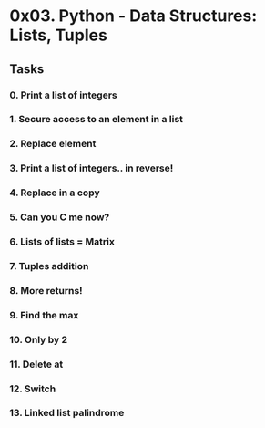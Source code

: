 # 0x03. Python - Data Structures: Lists, Tuples
## Tasks
### 0. Print a list of integers
### 1. Secure access to an element in a list
### 2. Replace element
### 3. Print a list of integers.. in reverse!
### 4. Replace in a copy
### 5. Can you C me now?
### 6. Lists of lists = Matrix
### 7. Tuples addition
### 8. More returns!
### 9. Find the max
### 10. Only by 2
### 11. Delete at
### 12. Switch
### 13. Linked list palindrome
